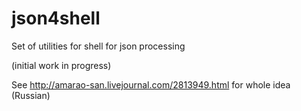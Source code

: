 json4shell
==========

Set of utilities for shell for json processing

(initial work in progress)

See http://amarao-san.livejournal.com/2813949.html for whole idea (Russian)

